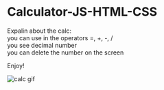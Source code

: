 # Calculator-JS-HTML-CSS
Expalin about the calc:  
you can use in the operators =, +, -, /   
you see decimal number  
you can delete the number on the screen  

Enjoy!  

![calc gif](https://user-images.githubusercontent.com/26384546/81215171-99dc8100-8fe1-11ea-9829-f3e3b5c35b34.gif)
